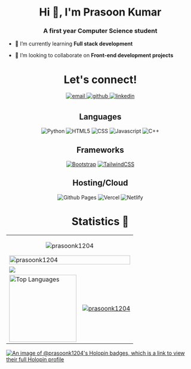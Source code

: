 
<h1 align="center">Hi 👋, I'm Prasoon Kumar</h1>
<h3 align="center">A first year Computer Science student</h3>



- 🌱 I’m currently learning **Full stack development**

- 👯 I’m looking to collaborate on **Front-end development projects**




<!-- Let's connect div -->
<div>
  <h1 align="center">Let's connect!</h1>

  <div align="center">
<!-- Email --> 
    <a href="mailto:prasoonkumar467@gmail.com" target="">
      <img src=https://img.shields.io/badge/email-E34F26.svg?&style=for-the-badge&logo=gmail&logoColor=white alt=email style="margin-bottom: 5px;" />
<!-- Github link -->
    </a>
    <a href="https://www.github.com/prasoonk1204" target="">
      <img src=https://img.shields.io/badge/github-%232E3440.svg?&style=for-the-badge&logo=github&logoColor=white alt=github style="margin-bottom: 5px;" />
    </a>
<!-- Linkedin Link -->
    <a href="https://www.linkedin.com/in/prasoon1204" target="">
      <img src="https://img.shields.io/badge/linkedin-1572B6.svg?&style=for-the-badge&logo=linkedin&logoColor=white" alt=linkedin style="margin-bottom: 5px;" />
    </a>
   

<!-- Skills -->

## Languages

![Python](https://img.shields.io/badge/Python-3776AB?style=for-the-badge&logo=python&logoColor=white)
![HTML5](https://img.shields.io/badge/HTML5-E34F26?style=for-the-badge&logo=html5&logoColor=white)
![CSS](https://img.shields.io/badge/CSS3-1572B6?style=for-the-badge&logo=css3&logoColor=white)
![Javascript](https://img.shields.io/badge/JavaScript-F7DF1E?style=for-the-badge&logo=javascript&logoColor=black)
![C++](https://img.shields.io/badge/C%2B%2B-00599C?style=for-the-badge&logo=c%2B%2B&logoColor=white)


## Frameworks

[![Bootstrap](https://img.shields.io/badge/Bootstrap-7952B3?style=for-the-badge&logo=bootstrap&logoColor=white)](#)
[![TailwindCSS](https://img.shields.io/badge/Tailwind%20CSS-0b1120?style=for-the-badge&logo=tailwindcss&logoColor=38bdf8)](#)
<!-- [![React](https://img.shields.io/badge/React-23272f?style=for-the-badge&logo=react&logoColor=58c4dc)](#) -->


## Hosting/Cloud

![Github Pages](https://img.shields.io/badge/github%20pages-121013?style=for-the-badge&logo=github&logoColor=white)
![Vercel](https://img.shields.io/badge/vercel-121013?style=for-the-badge&logo=vercel&logoColor=white)
![Netlify](https://img.shields.io/badge/Netlify-579795?style=for-the-badge&logo=netlify&logoColor=white)

<!-- Github statistics div -->

<h1 align="center">Statistics 📃</h1>
<table>

  <tr>
    <td colspan = "2"><p align="center"> <img src="https://komarev.com/ghpvc/?username=prasoonk1204&label=Profile%20views&color=0e75b6&style=flat" alt="prasoonk1204" /> </p><a href="https://github.com/ryo-ma/github-profile-trophy"><img width=100% src="https://github-profile-trophy.vercel.app/?username=prasoonk1204&theme=nord" alt="prasoonk1204"></a></td>
  </tr>
  <tr>
		<td colspan = "2"><a href = "https://github.com/prasoonk1204"><img src="https://github-readme-activity-graph.vercel.app/graph?username=prasoonk1204&bg_color=252932&hide_border=true&point=false&line=007FFF&radius=8&area=true&area_color=007FFF&title_color=fff&color=fff"></a></td>
	</tr>
	<tr>
		<td><a href="https://github.com/prasoonk1204"><img src="https://github-readme-stats.vercel.app/api/top-langs/?username=prasoonk1204&layout=compact&hide_border=false&theme=nord&title_color=fff" alt="Top Languages" height="180em"/>
</a></td>
		<td><a href="https://github.com/prasoonk1204"><img src="https://github-readme-stats.vercel.app/api?username=prasoonk1204&show_icons=true&locale=en&theme=nord&title_color=fff" alt="prasoonk1204"></a></td>
	</tr>
	</table>

</div>

[![An image of @prasoonk1204's Holopin badges, which is a link to view their full Holopin profile](https://holopin.me/prasoonk1204)](https://holopin.io/@prasoonk1204)
